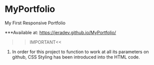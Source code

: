 # MyPortfolio
My First Responsive Portfolio

***Available at: https://jeradev.github.io/MyPortfolio/

>>IMPORTANT<<

1. In order for this project to function to work at all its parameters on github, CSS Styling has been introduced into the HTML code.

